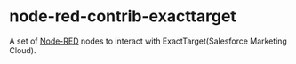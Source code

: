 # node-red-contrib-exacttarget

A set of [Node-RED](http://www.nodered.org) nodes to interact with ExactTarget(Salesforce Marketing Cloud).

<!-- ## Install
-------

Run the following command in the root directory of your Node-RED install

```
npm install node-red-contrib-exacttarget
``` -->